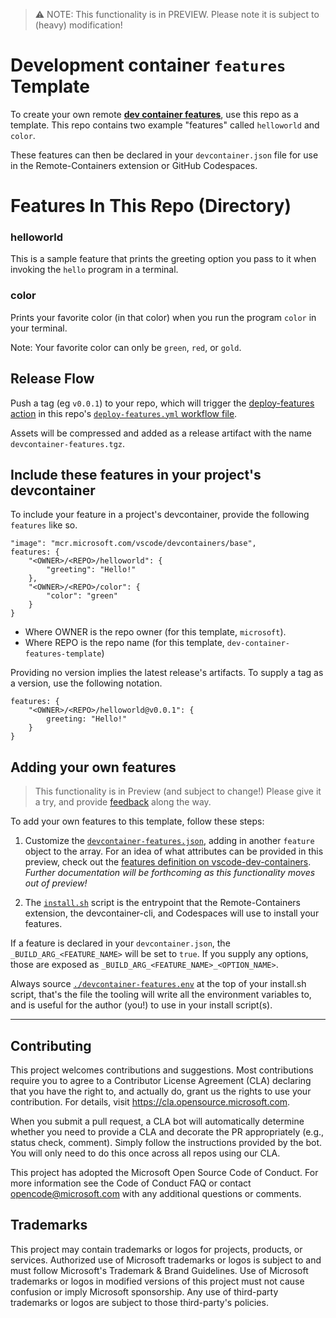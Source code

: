 > ⚠️ NOTE: This functionality is in PREVIEW. Please note it is subject to (heavy) modification!  

# Development container `features` Template

To create your own remote [**dev container features**](https://code.visualstudio.com/docs/remote/containers#_dev-container-features-preview), use this repo as a template.  This repo contains two example "features" called `helloworld` and `color`.  

These features can then be declared in your `devcontainer.json` file for use in the Remote-Containers extension or GitHub Codespaces.


# Features In This Repo (Directory)

### helloworld

This is a sample feature that prints the greeting option you pass to it when invoking the `hello` program in a terminal.

### color

Prints your favorite color (in that color) when you run the program `color` in your terminal. 

Note: Your favorite color can only be `green`, `red`, or `gold`.

## Release Flow

Push a tag (eg `v0.0.1`) to your repo, which will trigger the [deploy-features action](https://github.com/microsoft/publish-dev-container-features-action) in this repo's [`deploy-features.yml` workflow file](https://github.com/microsoft/dev-container-features-template/blob/main/.github/workflows/deploy-features.yml).

Assets will be compressed and added as a release artifact with the name `devcontainer-features.tgz`. 

## Include these features in your project's devcontainer 

To include your feature in a project's devcontainer, provide the following `features` like so.

```jsonc
"image": "mcr.microsoft.com/vscode/devcontainers/base",
features: {
    "<OWNER>/<REPO>/helloworld": {
        "greeting": "Hello!"
    },
    "<OWNER>/<REPO>/color": {
        "color": "green" 
    }
}
```

- Where OWNER is the repo owner (for this template, `microsoft`).
- Where REPO is the repo name (for this template, `dev-container-features-template`)

Providing no version implies the latest release's artifacts.  To supply a tag as a version, use the following notation.

```jsonc
features: {
    "<OWNER>/<REPO>/helloworld@v0.0.1": {
        greeting: "Hello!"
    }
}
```

## Adding your own features

> This functionality is in Preview (and subject to change!) Please give it a try, and provide [feedback](https://github.com/microsoft/dev-container-spec) along the way.

To add your own features to this template, follow these steps:

1. Customize the [`devcontainer-features.json`](https://github.com/microsoft/dev-container-features-template/blob/main/devcontainer-features.json), adding in another `feature` object to the array. For an idea of what attributes can be provided in this preview, check out the [features definition on vscode-dev-containers](https://github.com/microsoft/vscode-dev-containers/blob/main/script-library/container-features/src/devcontainer-features.json).  _Further documentation will be forthcoming as this functionality moves out of preview!_

2. The [`install.sh`](https://github.com/microsoft/dev-container-features-template/blob/main/install.sh) script is the entrypoint that the Remote-Containers extension, the devcontainer-cli, and Codespaces will use to install your features.

If a feature is declared in your `devcontainer.json`,  the `_BUILD_ARG_<FEATURE_NAME>` will be set to `true`.  If you supply any options, those are exposed as `_BUILD_ARG_<FEATURE_NAME>_<OPTION_NAME>`.

Always source [`./devcontainer-features.env`](https://github.com/microsoft/dev-container-features-template/blob/main/install.sh#L9-L11) at the top of your install.sh script, that's the file the tooling will write all the environment variables to, and is useful for the author (you!) to use in your install script(s).

------ 

## Contributing

This project welcomes contributions and suggestions. Most contributions require you to agree to a Contributor License Agreement (CLA) declaring that you have the right to, and actually do, grant us the rights to use your contribution. For details, visit https://cla.opensource.microsoft.com.

When you submit a pull request, a CLA bot will automatically determine whether you need to provide a CLA and decorate the PR appropriately (e.g., status check, comment). Simply follow the instructions provided by the bot. You will only need to do this once across all repos using our CLA.

This project has adopted the Microsoft Open Source Code of Conduct. For more information see the Code of Conduct FAQ or contact opencode@microsoft.com with any additional questions or comments.

## Trademarks

This project may contain trademarks or logos for projects, products, or services. Authorized use of Microsoft trademarks or logos is subject to and must follow Microsoft's Trademark & Brand Guidelines. Use of Microsoft trademarks or logos in modified versions of this project must not cause confusion or imply Microsoft sponsorship. Any use of third-party trademarks or logos are subject to those third-party's policies.
